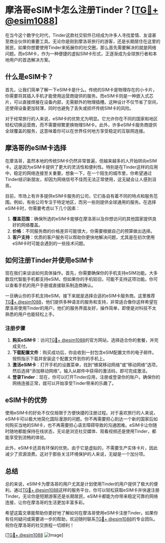 # 摩洛哥eSIM卡怎么注册Tinder？[[TG💪+ @esim1088](https://t.me/s/esim1088)]

在当今这个数字化时代，Tinder这款社交软件已经成为许多人寻找爱情、友谊甚至商业伙伴的重要工具。无论你是刚到摩洛哥旅行的游客，还是长期居住在这里的居民，如果你想要使用Tinder来拓展你的社交圈，那么首先需要解决的就是网络问题。而eSIM卡，作为一种便捷的虚拟SIM卡形式，正逐渐成为全球旅行者和本地用户的首选解决方案。

## 什么是eSIM卡？

首先，让我们简单了解一下eSIM卡是什么。传统的SIM卡是物理存在的小卡片，你需要将其插入手机才能使用运营商提供的服务。而eSIM卡则是一种嵌入式芯片，可以直接焊接在设备内部，无需额外的物理插槽。这种设计不仅节省了空间，还使得设备更加轻薄，同时也避免了丢失或损坏传统SIM卡的风险。

对于经常旅行的人来说，eSIM卡的优势尤为明显。它允许你在不同的国家和地区轻松切换运营商，而不需要频繁更换物理SIM卡。此外，许多eSIM卡服务商提供全球覆盖的服务，这意味着你可以在世界任何地方享受稳定的互联网连接。

## 摩洛哥的eSIM卡选择

在摩洛哥，虽然本地的传统SIM卡仍然非常普遍，但越来越多的人开始转向eSIM卡。这是因为eSIM卡提供了更大的灵活性和便利性。特别是在Tinder这样的应用中，稳定的网络连接至关重要。想象一下，在一个陌生的城市里，你希望通过Tinder结识新朋友，却因为网络信号不佳而无法正常使用，这无疑会让人感到沮丧。

目前，市场上有许多提供eSIM卡服务的公司，它们各自有着不同的特点和服务范围。例如，有些公司专注于特定地区，而另一些则提供全球通用的服务。在选择eSIM卡时，你需要考虑以下几个因素：

1. **覆盖范围**：确保所选的eSIM卡能够在摩洛哥以及你想访问的其他国家提供良好的网络覆盖。
2. **价格**：不同服务商的价格差异可能很大，你需要根据自己的预算做出选择。
3. **客户支持**：优质的客户服务可以帮助你更快地解决问题，尤其是在初次使用eSIM卡时可能会遇到的一些技术问题。

## 如何注册Tinder并使用eSIM卡

现在我们来谈谈如何具体操作。首先，你需要确保你的手机支持eSIM功能。大多数现代智能手机都支持eSIM，但如果你的手机较旧，可能不支持这项功能。你可以查看手机的用户手册或直接联系制造商确认。

一旦确认你的手机支持eSIM，接下来就是选择合适的eSIM卡服务商。这里推荐[TG💪+ @esim1088](https://t.me/s/esim1088)，他们提供多种语言的服务和支持，非常适合像你这样希望在摩洛哥使用Tinder的用户。他们的服务界面友好，操作简单，即使是对科技不太熟悉的用户也能轻松上手。

### 注册步骤

1. **购买eSIM卡**：访问[TG💪+ @esim1088](https://t.me/s/esim1088)的官方网站，选择适合你的套餐，并完成支付。
2. **下载配置文件**：购买成功后，你会收到一封包含eSIM配置文件的电子邮件。按照指示下载并安装这个配置文件到你的手机上。
3. **激活eSIM卡**：打开手机的设置菜单，找到“蜂窝移动网络”或“移动网络”选项，然后选择“添加移动网络”。输入从邮件中获得的激活码，即可完成激活。
4. **登录Tinder**：现在，你可以打开Tinder应用，注册或登录你的账户。确保你的网络连接正常，就可以开始享受Tinder带来的乐趣了。

## eSIM卡的优势

使用eSIM卡的好处不仅仅局限于方便快捷的注册过程。对于喜欢旅行的人来说，eSIM卡可以极大地简化国际漫游的问题。你不再需要担心到达一个新的国家后如何购买当地的SIM卡，也不再需要担心语言障碍导致的沟通困难。eSIM卡让你随时随地都能保持在线状态，无论是浏览社交媒体、观看视频还是使用Tinder，都能享受到流畅的体验。

此外，eSIM卡还具有环保的优势。由于它是虚拟的，不需要生产实体卡片，因此减少了资源浪费。这对于那些关注环境保护的人来说，无疑是一个加分项。

## 总结

总的来说，eSIM卡为摩洛哥的用户尤其是计划使用Tinder的用户提供了极大的便利。通过[TG💪+ @esim1088](https://t.me/s/esim1088)这样的服务平台，你可以轻松获取eSIM卡并快速注册Tinder。无论你是短期游客还是长期居民，eSIM卡都能为你带来稳定可靠的网络连接，让你在摩洛哥的生活更加丰富多彩。

希望这篇文章能帮助你更好地了解如何在摩洛哥使用eSIM卡注册Tinder。如果你有任何疑问或需要进一步的帮助，欢迎随时联系[TG💪+ @esim1088](https://t.me/s/esim1088)的专业团队。祝你在摩洛哥的社交旅程一切顺利！

[[TG💪+ @esim1088](https://t.me/s/esim1088) ![Image](https://i.postimg.cc/4NQfJmqS/Snipaste-2025-05-13-00-14-12.png)]